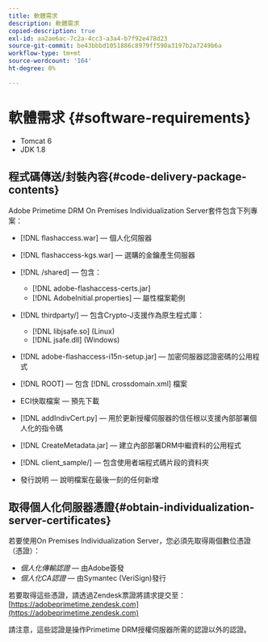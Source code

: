 ```yaml
---
title: 軟體需求
description: 軟體需求
copied-description: true
exl-id: aa2ae6ac-7c2a-4cc3-a3a4-b7f92e478d23
source-git-commit: be43bbbd1051886c8979ff590a3197b2a7249b6a
workflow-type: tm+mt
source-wordcount: '164'
ht-degree: 0%

---
```


# 軟體需求 {#software-requirements}

* Tomcat 6
* JDK 1.8

## 程式碼傳送/封裝內容{#code-delivery-package-contents}

Adobe Primetime DRM On Premises Individualization Server套件包含下列專案：

* [!DNL flashaccess.war]  — 個人化伺服器
* [!DNL flashaccess-kgs.war]  — 選購的金鑰產生伺服器
* [!DNL /shared]  — 包含：

   * [!DNL adobe-flashaccess-certs.jar]
   * [!DNL AdobeInitial.properties]  — 屬性檔案範例

* [!DNL thirdparty/]  — 包含Crypto-J支援作為原生程式庫：

   * [!DNL libjsafe.so] (Linux)
   * [!DNL jsafe.dll] (Windows)

* [!DNL adobe-flashaccess-i15n-setup.jar]  — 加密伺服器認證密碼的公用程式
* [!DNL ROOT]  — 包含 [!DNL crossdomain.xml] 檔案

* ECI快取檔案 — 預先下載
* [!DNL addIndivCert.py]  — 用於更新授權伺服器的信任根以支援內部部署個人化的指令碼
* [!DNL CreateMetadata.jar]  — 建立內部部署DRM中繼資料的公用程式
* [!DNL client_sample/]  — 包含使用者端程式碼片段的資料夾
* 發行說明 — 說明檔案在最後一刻的任何新增

## 取得個人化伺服器憑證{#obtain-individualization-server-certificates}

若要使用On Premises Individualization Server，您必須先取得兩個數位憑證（憑證）：

* *個人化傳輸認證*  — 由Adobe簽發
* *個人化CA認證*  — 由Symantec (VeriSign)發行

若要取得這些憑證，請透過Zendesk票證將請求提交至： [https://adobeprimetime.zendesk.com](https://adobeprimetime.zendesk.com)

請注意，這些認證是操作Primetime DRM授權伺服器所需的認證以外的認證。
